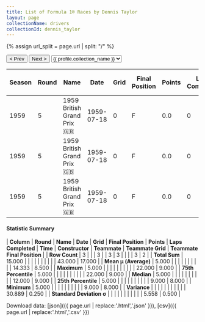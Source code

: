 ```yaml
---
title: List of Formula 1® Races by Dennis Taylor
layout: page
collectionName: drivers
collectionId: dennis_taylor
---
```


{% assign url_split = page.url | split: "/" %}
<div id="collection-navigation">
<button onclick="selector.options[selector.selectedIndex-1].value && (window.location = selector.options[selector.selectedIndex-1].value);">&lt; Prev</button>
<button onclick="selector.options[selector.selectedIndex+1].value && (window.location = selector.options[selector.selectedIndex+1].value);">Next &gt;</button>
<select id="selector" onchange="this.options[this.selectedIndex].value && (window.location = this.options[this.selectedIndex].value);">
  {% for collectionId in site.data[page.collectionName].refs %}
    {% if collectionId == page.collectionId %}
      {% assign selected = "selected" %}
    {% else %}
      {% assign selected = "" %}
    {% endif %}
    {% assign profile = site.data[page.collectionName][collectionId].profile %}
    <option value="/f1/{{ page.collectionName }}/{{ collectionId }}/{{ url_split[4] }}" {{ selected }}>{{ profile.collection_name }}</option>
  {% endfor %}
</select>
</div>

| Season | Round | Name | Date | Grid | Final Position | Points | Laps Completed | Time | Constructor | Teammate | Teammate Grid | Teammate Final Position |
|--|--|--|--|--|--|--|--|--|--|--|--|--|
| 1959 | 5 | 1959 British Grand Prix 🇬🇧 | 1959-07-18 | 0 | F | 0.0 | 0 |   | Team Lotus 🇬🇧 | [Alan Stacey 🇬🇧](/f1/drivers/stacey) | 12 | 8 |
| 1959 | 5 | 1959 British Grand Prix 🇬🇧 | 1959-07-18 | 0 | F | 0.0 | 0 |   | Team Lotus 🇬🇧 | [Graham Hill 🇬🇧](/f1/drivers/hill) | 9 | 9 |
| 1959 | 5 | 1959 British Grand Prix 🇬🇧 | 1959-07-18 | 0 | F | 0.0 | 0 |   | Team Lotus 🇬🇧 | [David Piper 🇬🇧](/f1/drivers/piper) | 22 | R |

#### Statistic Summary

| **Column** | **Round** | **Name** | **Date** | **Grid** | **Final Position** | **Points** | **Laps Completed** | **Time** | **Constructor** | **Teammate** | **Teammate Grid** | **Teammate Final Position** |
| **Row Count** | 3 |  |  | 3 |  | 3 | 3 |  |  |  | 3 | 2 |
| **Total Sum** | 15.000 |  |  |  |  |  |  |  |  |  | 43.000 | 17.000 |
| **Mean μ (Average)** | 5.000 |  |  |  |  |  |  |  |  |  | 14.333 | 8.500 |
| **Maximum** | 5.000 |  |  |  |  |  |  |  |  |  | 22.000 | 9.000 |
| **75th Percentile** | 5.000 |  |  |  |  |  |  |  |  |  | 22.000 | 9.000 |
| **Median** | 5.000 |  |  |  |  |  |  |  |  |  | 12.000 | 9.000 |
| **25th Percentile** | 5.000 |  |  |  |  |  |  |  |  |  | 9.000 | 8.000 |
| **Minimum** | 5.000 |  |  |  |  |  |  |  |  |  | 9.000 | 8.000 |
| **Variance** |  |  |  |  |  |  |  |  |  |  | 30.889 | 0.250 |
| **Standard Deviation σ** |  |  |  |  |  |  |  |  |  |  | 5.558 | 0.500 |

Download data: [json]({{ page.url | replace:'.html','.json' }}), [csv]({{ page.url | replace:'.html','.csv' }})
